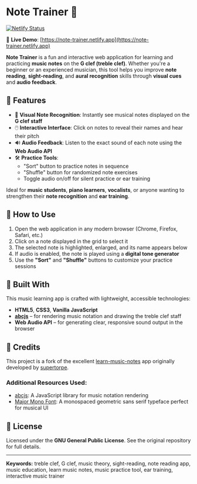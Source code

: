 # Note Trainer 🎵

[![Netlify Status](https://api.netlify.com/api/v1/badges/8d8e9cb8-ff41-42f9-b234-34716a608d0c/deploy-status)](https://app.netlify.com/sites/note-trainer/deploys)

🔗 **Live Demo**: [https://note-trainer.netlify.app](https://note-trainer.netlify.app)

**Note Trainer** is a fun and interactive web application for learning and practicing **music notes** on the **G clef (treble clef)**. Whether you're a beginner or an experienced musician, this tool helps you improve **note reading**, **sight-reading**, and **aural recognition** skills through **visual cues** and **audio feedback**.

## 🎯 Features

- 🎼 **Visual Note Recognition**: Instantly see musical notes displayed on the **G clef staff**
- 🖱️ **Interactive Interface**: Click on notes to reveal their names and hear their pitch
- 🔊 **Audio Feedback**: Listen to the exact sound of each note using the **Web Audio API**
- 🛠️ **Practice Tools**: 
  - "Sort" button to practice notes in sequence
  - "Shuffle" button for randomized note exercises
  - Toggle audio on/off for silent practice or ear training

Ideal for **music students**, **piano learners**, **vocalists**, or anyone wanting to strengthen their **note recognition** and **ear training**.

## 🚀 How to Use

1. Open the web application in any modern browser (Chrome, Firefox, Safari, etc.)
2. Click on a note displayed in the grid to select it
3. The selected note is highlighted, enlarged, and its name appears below
4. If audio is enabled, the note is played using a **digital tone generator**
5. Use the **"Sort"** and **"Shuffle"** buttons to customize your practice sessions

## 🧰 Built With

This music learning app is crafted with lightweight, accessible technologies:

- **HTML5**, **CSS3**, **Vanilla JavaScript**
- [**abcjs**](https://www.abcjs.net) – for rendering music notation and drawing the treble clef staff
- **Web Audio API** – for generating clear, responsive sound output in the browser

## 🙏 Credits

This project is a fork of the excellent [learn-music-notes](https://github.com/supertorpe/learn-music-notes) app originally developed by [supertorpe](https://github.com/supertorpe).

### Additional Resources Used:
- [abcjs](https://www.abcjs.net): A JavaScript library for music notation rendering
- [Major Mono Font](http://www.emreparlak.com/major): A monospaced geometric sans serif typeface perfect for musical UI

## 📜 License

Licensed under the **GNU General Public License**. See the original repository for full details.

---

**Keywords:** treble clef, G clef, music theory, sight-reading, note reading app, music education, learn music notes, music practice tool, ear training, interactive music trainer